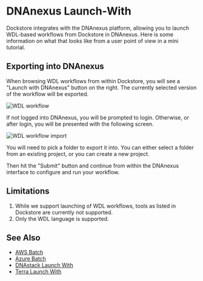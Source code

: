 # DNAnexus Launch-With

Dockstore integrates with the DNAnexus platform, allowing you to launch WDL-based workflows from Dockstore in DNAnexus.  Here is some
information on what that looks like from a user point of view in a mini tutorial.

## Exporting into DNAnexus

When browsing WDL workflows from within Dockstore, you will see a "Launch with DNAnexus" button on the right. The currently selected
version of the workflow will be exported.

![WDL workflow](/assets/images/docs/dnanexus/dnanexus_from_dockstore1.png)

If not logged into DNAnexus, you will be prompted to login. Otherwise, or after login, you will be presented with the following screen.

![WDL workflow import](/assets/images/docs/dnanexus/dnanexus_from_dockstore2.png)

You will need to pick a folder to export it into. You can either select a folder from an existing project, or you can create a new project.

Then hit the "Submit" button and continue from within the DNAnexus interface to configure and run your workflow.

## Limitations
1. While we support launching of WDL workflows, tools as listed in Dockstore are currently not supported.
1. Only the WDL language is supported.

## See Also

* [AWS Batch](/advanced-topics/aws-batch/)
* [Azure Batch](/advanced-topics/azure-batch/)
* [DNAstack Launch With](dnastack-launch-with/)
* [Terra Launch With](terra-launch-with/)
